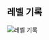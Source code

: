 ## 레벨 기록
![레벨 기록](https://github.com/ChoDragon9/algorithm-challenges/assets/17817719/c547c7fe-963c-4f3c-a8e4-f435e0dab4d0)
